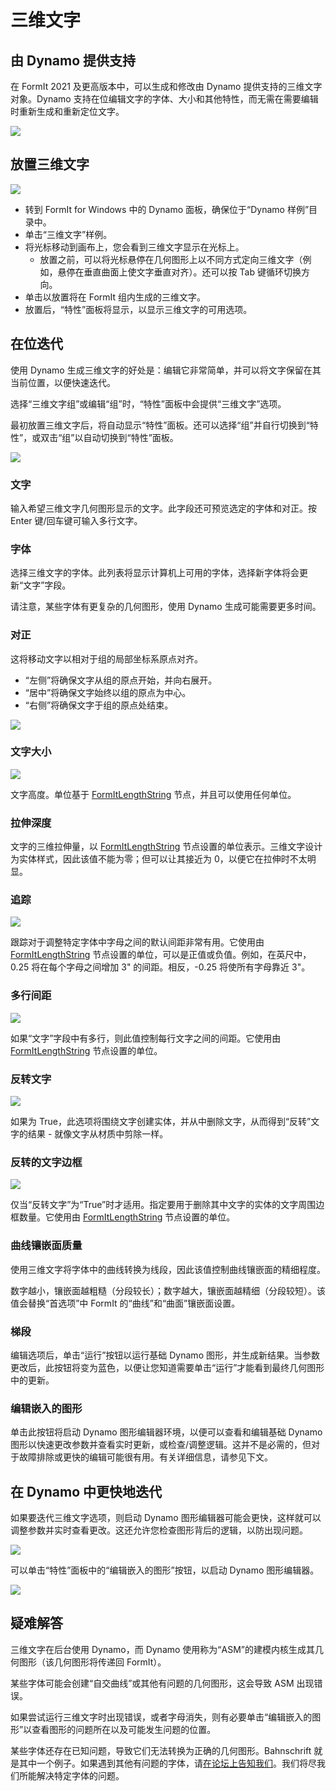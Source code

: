# 三维文字

## 由 Dynamo 提供支持

在 FormIt 2021 及更高版本中，可以生成和修改由 Dynamo 提供支持的三维文字对象。Dynamo 支持在位编辑文字的字体、大小和其他特性，而无需在需要编辑时重新生成和重新定位文字。

![](<../.gitbook/assets/3d-text (1).gif>)

## 放置三维文字

![](../.gitbook/assets/3d-text-placement.gif)

* 转到 FormIt for Windows 中的 Dynamo 面板，确保位于“Dynamo 样例”目录中。
* 单击“三维文字”样例。
* 将光标移动到画布上，您会看到三维文字显示在光标上。
   * 放置之前，可以将光标悬停在几何图形上以不同方式定向三维文字（例如，悬停在垂直曲面上使文字垂直对齐）。还可以按 Tab 键循环切换方向。
* 单击以放置将在 FormIt 组内生成的三维文字。
* 放置后，“特性”面板将显示，以显示三维文字的可用选项。

## 在位迭代

使用 Dynamo 生成三维文字的好处是：编辑它非常简单，并可以将文字保留在其当前位置，以便快速迭代。

选择“三维文字组”或编辑“组”时，“特性”面板中会提供“三维文字”选项。

最初放置三维文字后，将自动显示“特性”面板。还可以选择“组”并自行切换到“特性”，或双击“组”以自动切换到“特性”面板。

![](<../.gitbook/assets/3d-text-options (2).png>)

### 文字

输入希望三维文字几何图形显示的文字。此字段还可预览选定的字体和对正。按 Enter 键/回车键可输入多行文字。

### 字体

选择三维文字的字体。此列表将显示计算机上可用的字体，选择新字体将会更新“文字”字段。

请注意，某些字体有更复杂的几何图形，使用 Dynamo 生成可能需要更多时间。

### 对正

这将移动文字以相对于组的局部坐标系原点对齐。

* “左侧”将确保文字从组的原点开始，并向右展开。
* “居中”将确保文字始终以组的原点为中心。
* “右侧”将确保文字于组的原点处结束。

![](../.gitbook/assets/3d-text-justification-combined.png)

### 文字大小

![](../.gitbook/assets/3d-text-text-size.png)

文字高度。单位基于 [FormItLengthString](https://formit.autodesk.com/page/formit-dynamo/#dynamo-formit-nodes) 节点，并且可以使用任何单位。

### 拉伸深度

文字的三维拉伸量，以 [FormItLengthString](https://formit.autodesk.com/page/formit-dynamo/#dynamo-formit-nodes) 节点设置的单位表示。三维文字设计为实体样式，因此该值不能为零；但可以让其接近为 0，以便它在拉伸时不太明显。

### 追踪

![](../.gitbook/assets/3d-text-tracking.png)

跟踪对于调整特定字体中字母之间的默认间距非常有用。它使用由 [FormItLengthString](https://formit.autodesk.com/page/formit-dynamo/#dynamo-formit-nodes) 节点设置的单位，可以是正值或负值。例如，在英尺中，0.25 将在每个字母之间增加 3" 的间距。相反，-0.25 将使所有字母靠近 3"。

### 多行间距

![](../.gitbook/assets/3d-text-multi-line.png)

如果“文字”字段中有多行，则此值控制每行文字之间的间距。它使用由 [FormItLengthString](https://formit.autodesk.com/page/formit-dynamo/#dynamo-formit-nodes) 节点设置的单位。

### 反转文字

![](../.gitbook/assets/3d-text-inverted.png)

如果为 True，此选项将围绕文字创建实体，并从中删除文字，从而得到“反转”文字的结果 - 就像文字从材质中剪除一样。

### 反转的文字边框

![](../.gitbook/assets/3d-text-inverted-border.png)

仅当“反转文字”为“True”时才适用。指定要用于删除其中文字的实体的文字周围边框数量。它使用由 [FormItLengthString](https://formit.autodesk.com/page/formit-dynamo/#dynamo-formit-nodes) 节点设置的单位。

### 曲线镶嵌面质量

使用三维文字将字体中的曲线转换为线段，因此该值控制曲线镶嵌面的精细程度。

数字越小，镶嵌面越粗糙（分段较长）；数字越大，镶嵌面越精细（分段较短）。该值会替换“首选项”中 FormIt 的“曲线”和“曲面”镶嵌面设置。

### 梯段

编辑选项后，单击“运行”按钮以运行基础 Dynamo 图形，并生成新结果。当参数更改后，此按钮将变为蓝色，以便让您知道需要单击“运行”才能看到最终几何图形中的更新。‌

### 编辑嵌入的图形

单击此按钮将启动 Dynamo 图形编辑器环境，以便可以查看和编辑基础 Dynamo 图形以快速更改参数并查看实时更新，或检查/调整逻辑。这并不是必需的，但对于故障排除或更快的编辑可能很有用。有关详细信息，请参见下文。

## 在 Dynamo 中更快地迭代

如果要迭代三维文字选项，则启动 Dynamo 图形编辑器可能会更快，这样就可以调整参数并实时查看更改。这还允许您检查图形背后的逻辑，以防出现问题。

![](../.gitbook/assets/3d-text-edit-embedded.png)

可以单击“特性”面板中的“编辑嵌入的图形”按钮，以启动 Dynamo 图形编辑器。

![](<../.gitbook/assets/3d-text-edit-embedded-windows (1).png>)

## 疑难解答

三维文字在后台使用 Dynamo，而 Dynamo 使用称为“ASM”的建模内核生成其几何图形（该几何图形将传递回 FormIt）。

某些字体可能会创建“自交曲线”或其他有问题的几何图形，这会导致 ASM 出现错误。

如果尝试运行三维文字时出现错误，或者字母消失，则有必要单击“编辑嵌入的图形”以查看图形的问题所在以及可能发生问题的位置。

某些字体还存在已知问题，导致它们无法转换为正确的几何图形。Bahnschrift 就是其中一个例子。如果遇到其他有问题的字体，请[在论坛上告知我们](https://forums.autodesk.com/t5/formit-forum/bd-p/142?profile.language=zh-CN)。我们将尽我们所能解决特定字体的问题。
